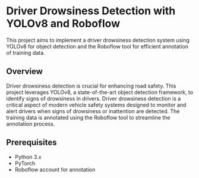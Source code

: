 # Driver Drowsiness Detection with YOLOv8 and Roboflow

This project aims to implement a driver drowsiness detection system using YOLOv8 for object detection and the Roboflow tool for efficient annotation of training data.

## Overview

Driver drowsiness detection is crucial for enhancing road safety. This project leverages YOLOv8, a state-of-the-art object detection framework, to identify signs of drowsiness in drivers.
Driver drowsiness detection is a critical aspect of modern vehicle safety systems designed to monitor and alert drivers when signs of drowsiness or inattention are detected. 
The training data is annotated using the Roboflow tool to streamline the annotation process.

## Prerequisites

- Python 3.x
- PyTorch
- Roboflow account for annotation
